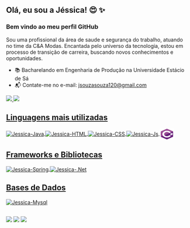 ## Olá, eu sou a Jéssica!  :heart_eyes: :sparkles:
### Bem vindo ao meu perfil GitHub 

Sou uma profissional da área de saude e segurança do trabalho, atuando no time da C&A Modas. Encantada pelo universo da tecnologia, estou em processo de transição de carreira, buscando novos conhecimentos e oportunidades. 
- :books:  Bacharelando em Engenharia de Produção na Universidade Estácio de Sá
- :mailbox_with_mail:  Contate-me no e-mail: jsouzasouza120@gmail.com

<div>
  <a href="https://github.com/Jess-souza">
  <img height="180em" src="https://github-readme-stats.vercel.app/api?username=Jess-souza&show_icons=true&theme=dark&include_all_commits=true&count_private=true"/>
  <img height="180em" src="https://github-readme-stats.vercel.app/api/top-langs/?username=Jess-souza&layout=compact&langs_count=7&theme=dark"/>
</div>
  
## Linguagens mais utilizadas
<div style="display: inline_block">
  <img align="center" alt="Jessica-Java" title="Java" height="30" width="40" src="https://cdn.jsdelivr.net/gh/devicons/devicon/icons/java/java-original.svg">
  <img align="center" alt="Jessica-HTML" title="HTML" height="30" width="40" src="https://cdn.jsdelivr.net/gh/devicons/devicon/icons/html5/html5-original.svg">
  <img align="center" alt="Jessica-CSS" title="CSS" height="30" width="40" src="https://cdn.jsdelivr.net/gh/devicons/devicon/icons/css3/css3-original.svg">
  <img align="center" alt="Jessica-Js" title="JavaScript" height="30" width="40" src="https://cdn.jsdelivr.net/gh/devicons/devicon/icons/javascript/javascript-original.svg">
  <img align="center" alt="Jessica-C#" title="C#" height="30" width="40" src="https://github.com/devicons/devicon/blob/v2.15.1/icons/csharp/csharp-original.svg">
</div>
  
## Frameworks e Bibliotecas
<div style="display: inline_block">
  <img align="center" alt="Jessica-Spring" title="Spring" height="30" width="40" src="https://cdn.jsdelivr.net/gh/devicons/devicon/icons/spring/spring-original.svg">
  <img align="center"alt="Jessica-.Net" title=".Net" height="30" width="40"src="https://cdn.jsdelivr.net/gh/devicons/devicon/icons/dotnetcore/dotnetcore-plain.svg">
  </div>
  
## Bases de Dados
<div style="display: inline_block">
  <img align="center" alt="Jessica-Mysql" height="30" width="40" src="https://cdn.jsdelivr.net/gh/devicons/devicon/icons/mysql/mysql-original.svg">
</div>
  
##
<div> 
  <a href="https://www.instagram.com/jes.souz" target="_blank"><img src="https://img.shields.io/badge/-Instagram-%23E4405F?style=for-the-badge&logo=instagram&logoColor=white" target="_blank"></a>
  <a href = "mailto:jsouzasouza120@gmail.com"><img src="https://img.shields.io/badge/-Gmail-%23333?style=for-the-badge&logo=gmail&logoColor=white" target="_blank"></a>
  <a href="https://www.linkedin.com/in/jessica-araujo-souza/" target="_blank"><img src="https://img.shields.io/badge/-LinkedIn-%230077B5?style=for-the-badge&logo=linkedin&logoColor=white" target="_blank"></a> 
</div>
